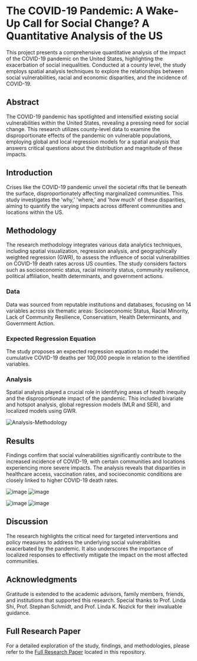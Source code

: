 # The COVID-19 Pandemic: A Wake-Up Call for Social Change? A Quantitative Analysis of the US

This project presents a comprehensive quantitative analysis of the impact of the COVID-19 pandemic on the United States, highlighting the exacerbation of social inequalities. Conducted at a county level, the study employs spatial analysis techniques to explore the relationships between social vulnerabilities, racial and economic disparities, and the incidence of COVID-19.

## Abstract

The COVID-19 pandemic has spotlighted and intensified existing social vulnerabilities within the United States, revealing a pressing need for social change. This research utilizes county-level data to examine the disproportionate effects of the pandemic on vulnerable populations, employing global and local regression models for a spatial analysis that answers critical questions about the distribution and magnitude of these impacts.

## Introduction

Crises like the COVID-19 pandemic unveil the societal rifts that lie beneath the surface, disproportionately affecting marginalized communities. This study investigates the 'why,' 'where,' and 'how much' of these disparities, aiming to quantify the varying impacts across different communities and locations within the US.

## Methodology

The research methodology integrates various data analytics techniques, including spatial visualization, regression analysis, and geographically weighted regression (GWR), to assess the influence of social vulnerabilities on COVID-19 death rates across US counties. The study considers factors such as socioeconomic status, racial minority status, community resilience, political affiliation, health determinants, and government actions.

### Data

Data was sourced from reputable institutions and databases, focusing on 14 variables across six thematic areas: Socioeconomic Status, Racial Minority, Lack of Community Resilience, Conservatism, Health Determinants, and Government Action.

### Expected Regression Equation

The study proposes an expected regression equation to model the cumulative COVID-19 deaths per 100,000 people in relation to the identified variables.

### Analysis

Spatial analysis played a crucial role in identifying areas of health inequity and the disproportionate impact of the pandemic. This included bivariate and hotspot analysis, global regression models (MLR and SER), and localized models using GWR.

![Analysis-Methodology](https://github.com/planwithdata/COVID19_Analysis/assets/131815755/f9a08e15-528a-44cd-95ba-d5357bd63d56)

## Results

Findings confirm that social vulnerabilities significantly contribute to the increased incidence of COVID-19, with certain communities and locations experiencing more severe impacts. The analysis reveals that disparities in healthcare access, vaccination rates, and socioeconomic conditions are closely linked to higher COVID-19 death rates.

![image](https://github.com/planwithdata/COVID19_Analysis/assets/131815755/bde797bf-74d8-4728-b949-9fe20485a00d)
![image](https://github.com/planwithdata/COVID19_Analysis/assets/131815755/582b5bba-ec27-450f-9039-6a7e5c3639f1)

![image](https://github.com/planwithdata/COVID19_Analysis/assets/131815755/1efe8e01-a402-4ac5-87c5-8f2764688c51)
![image](https://github.com/planwithdata/COVID19_Analysis/assets/131815755/a25d249d-3e62-44f0-a6da-f1b9eec09b7b)


## Discussion

The research highlights the critical need for targeted interventions and policy measures to address the underlying social vulnerabilities exacerbated by the pandemic. It also underscores the importance of localized responses to effectively mitigate the impact on the most affected communities.

## Acknowledgments

Gratitude is extended to the academic advisors, family members, friends, and institutions that supported this research. Special thanks to Prof. Linda Shi, Prof. Stephan Schmidt, and Prof. Linda K. Nozick for their invaluable guidance.

## Full Research Paper

For a detailed exploration of the study, findings, and methodologies, please refer to the [Full Research Paper](./Full%20Research%20Paper/RishabhSingh_Exit_Project_Covid_Analysis.pdf) located in this repository.
